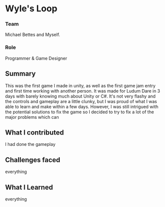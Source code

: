 # Wyle's Loop

### Team
Michael Bettes and Myself.

### Role
Programmer & Game Designer

## Summary
This was the first game I made in unity, as well as the first game jam entry and first time working with another person. It was made for Ludum Dare in 3 days with barely knowing much about Unity or C#. It's not very flashy and the controls and gameplay are a little clunky, but I was proud of what I was able to learn and make within a few days. However, I was still intrigued with the potential solutions to fix the game so I decided to try to fix a lot of the major problems which can  

## What I contributed
I had done the gameplay 
## Challenges faced
everything

## What I Learned
everything



